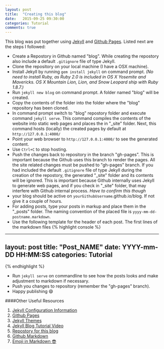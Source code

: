 ```yaml
---
layout: post
title:  "Creating this blog"
date:   2015-09-25 09:30:00
categories: Tutorial
comments: true
---
```


This blog was put together using [Jekyll](https://jekyllrb.com/) and [Github Pages](https://github.com/).
Listed next are the steps I followed:

* Create a Repostory in Github named "blog". While creating the repostory also include a default `.gitignore` file of type Jekyll.
* Clone the repository on your local machine (I have a OSX machine).
* Install Jekyll by running `gem install jekyll` on command prompt. *(No need to install Ruby, as Ruby 2.0 is included in OS X Yosemite and Mavericks. OS X Mountain Lion, Lion, and Snow Leopard ship with Ruby 1.8.7.)*
* Run `jekyll new blog` on command prompt. A folder named "blog" will be created.
* Copy the contents of the folder into the folder where the "blog" repository has been cloned.
* In command prompt switch to "blog" repostory folder and execute command `jekyll serve`. This command compiles the contents of the website into static web pages and places the in "_site" folder. Next, this command hosts (locally) the created pages by default at `http://127.0.0.1:4000/`
* Point your web browser to `http://127.0.0.1:4000/` to see the generated content.
* Use `Ctrl+C` to stop hosting.
* Push the changes back to repository in the branch "gh-pages". This is important because the Github uses this branch to render the pages. All the site related changes must be pushed to "gh-pages" branch. If you had included the default `.gitignore` file of type Jekyll during the creation of the repostory, the generated "_site" folder and its contents will be ignored. This is important because Github internally uses Jekyll to generate web pages, and if you check in "\_site" folder, that may interfere with Github internal process. *Have to confirm this though*
* your blog should be active on `yourGithubUsername`.github.io/blog. If not give it a couple of hours.
* For adding posts, type your posts in markup and place them in the "_posts" folder. The naming convention of the placed file is `yyyy-mm-dd-postname.markdown`. 
* Use the following template for the header of each post. The first lines of the markdown files 
{% highlight console %}
 ---
layout: post
title:  "Post_NAME"
date:   YYYY-mm-DD HH:MM:SS
categories: Tutorial
 ---
{% endhighlight %}

* Run `jekyll serve` on commandline to see how the posts looks and make adjustment to markdown if necessary.
* Push you changes to repository (remember the "gh-pages" branch).
* Happy publishing :smile:

####Other Useful Resources

1. [Jekyll Configuration Information](https://jekyllrb.com/docs/home/)
2. [Github Pages](https://pages.github.com/)
3. [Jekyll Themes](http://jekyllthemes.org/)
4. [Jekyll Blog Tutorial Video](https://www.youtube.com/watch?v=iWowJBRMtpc)
5. [Repostory for this blog](https://github.com/rahulpandita/blog)
6. [Github Markdown](https://guides.github.com/features/mastering-markdown/)
7. [Emoji in Markdown :sunglasses:](https://github.com/jekyll/jemoji)
